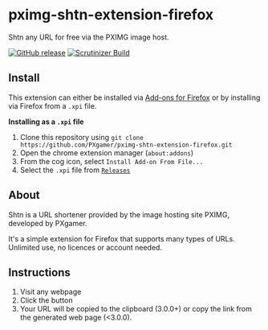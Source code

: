 # pximg-shtn-extension-firefox

Shtn any URL for free via the PXIMG image host.

[![GitHub release](https://img.shields.io/github/release/PXgamer/pximg-shtn-extension-firefox.svg)](https://github.com/PXgamer/pximg-shtn-extension-firefox/releases/latest) [![Scrutinizer Build](https://img.shields.io/scrutinizer/build/g/PXgamer/pximg-shtn-extension-firefox.svg)](https://scrutinizer-ci.com/g/PXgamer/pximg-shtn-extension-firefox/build-status/master)

## Install
This extension can either be installed via [Add-ons for Firefox](https://addons.mozilla.org/firefox/addon/shtn-it/) or by installing via Firefox from a `.xpi` file.

__Installing as a `.xpi` file__

1. Clone this repository using `git clone https://github.com/PXgamer/pximg-shtn-extension-firefox.git`
2. Open the chrome extension manager (`about:addons`)
3. From the cog icon, select `Install Add-on From File...`
4. Select the `.xpi` file from [`Releases`](https://github.com/PXgamer/pximg-shtn-extension-firefox/releases/latest)

## About
Shtn is a URL shortener provided by the image hosting site PXIMG, developed by PXgamer.

It's a simple extension for Firefox that supports many types of URLs. Unlimited use, no licences or account needed.

## Instructions
1. Visit any webpage
2. Click the button
3. Your URL will be copied to the clipboard (3.0.0+) or copy the link from the generated web page (<3.0.0).
